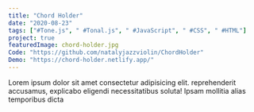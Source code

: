 ```yaml
---
title: "Chord Holder"
date: "2020-08-23"
tags: ["#Tone.js", " #Tonal.js", " #JavaScript", " #CSS", " #HTML"]
project: true
featuredImage: chord-holder.jpg
Code: "https://github.com/natalyjazzviolin/ChordHolder"
Demo: "https://chord-holder.netlify.app/"
---
```


Lorem ipsum dolor sit amet consectetur adipisicing elit. reprehenderit accusamus, explicabo eligendi necessitatibus soluta! Ipsam mollitia alias temporibus dicta